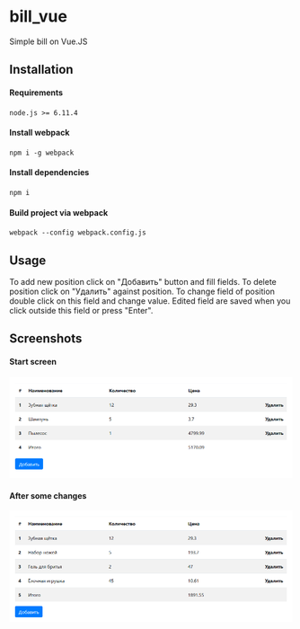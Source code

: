 # bill_vue
Simple bill on Vue.JS



## Installation
#### Requirements
    node.js >= 6.11.4
#### Install webpack
    npm i -g webpack
#### Install dependencies
    npm i
#### Build project via webpack
    webpack --config webpack.config.js    
## Usage
To add new position click on "Добавить" button and fill fields.
To delete position click on "Удалить" against position.
To change field of position double click on this field and change value.
Edited field are saved when you click outside this field or press "Enter". 
## Screenshots
#### Start screen
![Start screen of app](/images/start_screen.png?raw=true "Start screen")
#### After some changes
![App after some changes](/images/some_changes.png?raw=true "After changes")